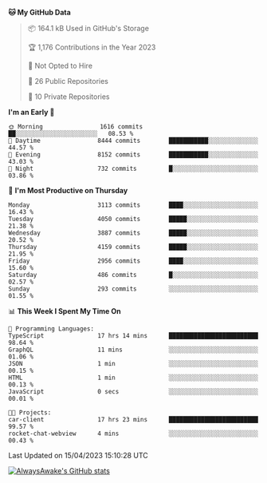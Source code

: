 <!--START_SECTION:waka-->
**🐱 My GitHub Data** 

> 📦 164.1 kB Used in GitHub's Storage 
 > 
> 🏆 1,176 Contributions in the Year 2023
 > 
> 🚫 Not Opted to Hire
 > 
> 📜 26 Public Repositories 
 > 
> 🔑 10 Private Repositories 
 > 
**I'm an Early 🐤** 

```text
🌞 Morning                1616 commits        ██░░░░░░░░░░░░░░░░░░░░░░░   08.53 % 
🌆 Daytime                8444 commits        ███████████░░░░░░░░░░░░░░   44.57 % 
🌃 Evening                8152 commits        ███████████░░░░░░░░░░░░░░   43.03 % 
🌙 Night                  732 commits         █░░░░░░░░░░░░░░░░░░░░░░░░   03.86 % 
```
📅 **I'm Most Productive on Thursday** 

```text
Monday                   3113 commits        ████░░░░░░░░░░░░░░░░░░░░░   16.43 % 
Tuesday                  4050 commits        █████░░░░░░░░░░░░░░░░░░░░   21.38 % 
Wednesday                3887 commits        █████░░░░░░░░░░░░░░░░░░░░   20.52 % 
Thursday                 4159 commits        █████░░░░░░░░░░░░░░░░░░░░   21.95 % 
Friday                   2956 commits        ████░░░░░░░░░░░░░░░░░░░░░   15.60 % 
Saturday                 486 commits         █░░░░░░░░░░░░░░░░░░░░░░░░   02.57 % 
Sunday                   293 commits         ░░░░░░░░░░░░░░░░░░░░░░░░░   01.55 % 
```


📊 **This Week I Spent My Time On** 

```text
💬 Programming Languages: 
TypeScript               17 hrs 14 mins      █████████████████████████   98.64 % 
GraphQL                  11 mins             ░░░░░░░░░░░░░░░░░░░░░░░░░   01.06 % 
JSON                     1 min               ░░░░░░░░░░░░░░░░░░░░░░░░░   00.15 % 
HTML                     1 min               ░░░░░░░░░░░░░░░░░░░░░░░░░   00.13 % 
JavaScript               0 secs              ░░░░░░░░░░░░░░░░░░░░░░░░░   00.01 % 

🐱‍💻 Projects: 
car-client               17 hrs 23 mins      █████████████████████████   99.57 % 
rocket-chat-webview      4 mins              ░░░░░░░░░░░░░░░░░░░░░░░░░   00.43 % 
```


 Last Updated on 15/04/2023 15:10:28 UTC
<!--END_SECTION:waka-->

[![AlwaysAwake's GitHub stats](https://github-readme-stats.vercel.app/api?username=AlwaysAwake&show_icons=true&theme=github_dark&count_private=true)](https://github.com/AlwaysAwake/AlwaysAwake)
